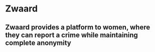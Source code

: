 # Zwaard

## Zwaard provides a platform to women, where they can report a crime while maintaining complete anonymity
